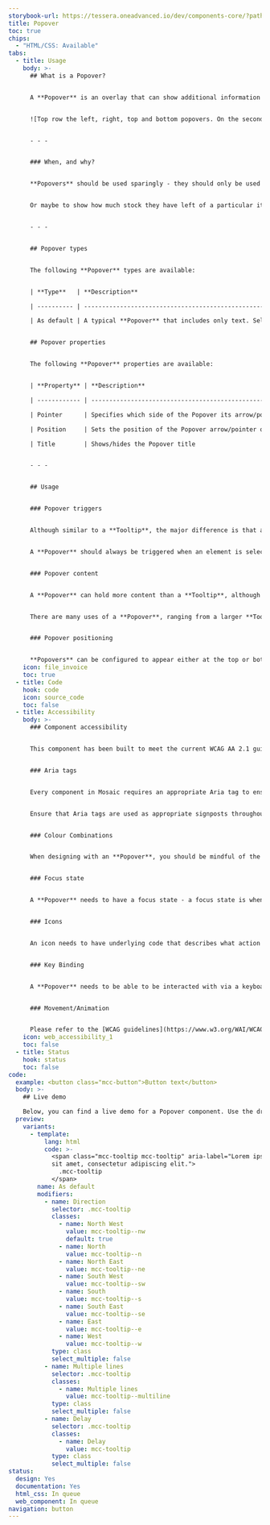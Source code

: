 ```yaml
---
storybook-url: https://tessera.oneadvanced.io/dev/components-core/?path=/docs/html-button--as-default
title: Popover
toc: true
chips:
  - "HTML/CSS: Available"
tabs:
  - title: Usage
    body: >-
      ## What is a Popover?


      A **Popover** is an overlay that can show additional information to the user - however, it does differ from a **[Tooltip](/components/Tooltip)**. A **Popover** will typically be reserved for information that goes above-and-beyond what would normally be shown in a **Tooltip**. Unlike **Tooltips**, they are dismissed by selecting an icon within the **Popover**, not just when the user moves away from the **Popover**.


      ![Top row the left, right, top and bottom popovers. On the second row is the top left, bottom left, top right and bottom right popover. The bottom row is the Left top, right top, left bottom and right bottom component](/assets/img/popoversvglight.svg)


      - - -


      ### When, and why?


      **Popovers** should be used sparingly - they should only be used when you need to display non-critical information that will aid the user's decision making. For example, you could add a **Popover** to an **[Avatar](/components/avatar)** to show a user's full name and job title:


      Or maybe to show how much stock they have left of a particular item?


      - - -


      ## Popover types


      The following **Popover** types are available:


      | **Type**   | **Description**                                                                                  |

      | ---------- | ------------------------------------------------------------------------------------------------ |

      | As default | A typical **Popover** that includes only text. Select the button to make the **Popover** appear. |


      ## Popover properties


      The following **Popover** properties are available:


      | **Property** | **Description**                                                                              |

      | ------------ | -------------------------------------------------------------------------------------------- |

      | Pointer      | Specifies which side of the Popover its arrow/pointer is placed; Top, Bottom, Left, or Right |

      | Position     | Sets the position of the Popover arrow/pointer on the specified side; Start, Middle, or End  |

      | Title        | Shows/hides the Popover title                                                                |


      - - -


      ## Usage


      ### Popover triggers


      Although similar to a **Tooltip**, the major difference is that a **Popover** must be triggered and dismissed by a click. The trigger could be a something like a button or an image, but the **Popover** would never appear by simply hovering over the item.


      A **Popover** should always be triggered when an element is selected (such as when it is tapped on mobile or clicked with a mouse).


      ### Popover content


      A **Popover** can hold more content than a **Tooltip**, although it should never be over-populated or over-used. The content in a **Popover** should be seen as ‘additional information’ and not crucial to the user's decision-making. A **Popover** should only ever *add* to the user's experience, and never be a requirement. They are the cherry that you add on top of the cake, not the batter.


      There are many uses of a **Popover**, ranging from a larger **Tooltip**, to a **Popover** that contains additional HTML content. 


      ### Popover positioning


      **Popovers** can be configured to appear either at the top or bottom and left or right of the trigger using the `placement` attribute. Consider the layout of the page and what content (if any) would be hidden by the **Popover** when designing with one.
    icon: file_invoice
    toc: true
  - title: Code
    hook: code
    icon: source_code
    toc: false
  - title: Accessibility
    body: >-
      ### Component accessibility


      This component has been built to meet the current WCAG AA 2.1 guidelines. We also test these components against the guidelines before release.


      ### Aria tags


      Every component in Mosaic requires an appropriate Aria tag to ensure that screen readers can effectively parse the page. Aria tags are provided as part of Mosaic. Please do not override these without good reason.


      Ensure that Aria tags are used as appropriate signposts throughout the product.


      ### Colour Combinations


      When designing with an **Popover**, you should be mindful of the colour combinations you are using. The components have been designed with this in mind, but if you are using colours that are not part of the default component, please ensure that there is a clear colour contrast within the parts of the component and between the **Popover** and the background it is on. To check the contrast, please use [WebAIM's contrast checker](https://webaim.org/resources/contrastchecker/).


      ### Focus state


      A **Popover** needs to have a focus state - a focus state is when you tab into an element to interact with it. Ensure that users can use their keyboard to focus on the **Popover**.


      ### Icons


      An icon needs to have underlying code that describes what action the icon takes. the labels should be specific - for example, a 'bin' icon for delete should be labelled 'delete' not 'bin'.


      ### Key Binding


      A **Popover** needs to be able to be interacted with via a keyboard. Where possible we will provide key-binds within our Mosaic component or there will be default HTML ones. If this isn't the case then please implement logical key-binds for all intractable components.


      ### Movement/Animation


      Please refer to the [WCAG guidelines](https://www.w3.org/WAI/WCAG21/quickref/?showtechniques=129%2C131%2C133%2C136%2C141%2C145%2C147%2C1412%2C211%2C212%2C231%2C241%2C245%2C251%2C254%2C312%2C322%2C332%2C411%2C412%2C413#three-flashes-or-below-threshold) for the time-based considerations for animations.
    icon: web_accessibility_1
    toc: false
  - title: Status
    hook: status
    toc: false
code:
  example: <button class="mcc-button">Button text</button>
  body: >-
    ## Live demo

    Below, you can find a live demo for a Popover component. Use the drop-down menus and radio buttons to view the different Popover Types and Variants.
  preview:
    variants:
      - template:
          lang: html
          code: >-
            <span class="mcc-tooltip mcc-tooltip" aria-label="Lorem ipsum dolor
            sit amet, consectetur adipiscing elit.">
              .mcc-tooltip
            </span>
        name: As default
        modifiers:
          - name: Direction
            selector: .mcc-tooltip
            classes:
              - name: North West
                value: mcc-tooltip--nw
                default: true
              - name: North
                value: mcc-tooltip--n
              - name: North East
                value: mcc-tooltip--ne
              - name: South West
                value: mcc-tooltip--sw
              - name: South
                value: mcc-tooltip--s
              - name: South East
                value: mcc-tooltip--se
              - name: East
                value: mcc-tooltip--e
              - name: West
                value: mcc-tooltip--w
            type: class
            select_multiple: false
          - name: Multiple lines
            selector: .mcc-tooltip
            classes:
              - name: Multiple lines
                value: mcc-tooltip--multiline
            type: class
            select_multiple: false
          - name: Delay
            selector: .mcc-tooltip
            classes:
              - name: Delay
                value: mcc-tooltip
            type: class
            select_multiple: false
status:
  design: Yes
  documentation: Yes
  html_css: In queue
  web_component: In queue
navigation: button
---
```

